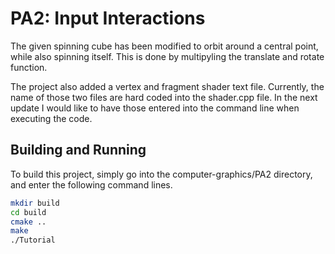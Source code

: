 # PA2: Input Interactions

The given spinning cube has been modified to orbit around a central point, while also spinning itself. This is done by multipyling the translate and rotate function.

The project also added a vertex and fragment shader text file. Currently, the name of those two files are hard coded into the shader.cpp file. In the next update I would like to have those entered into the command line when executing the code.



## Building and Running
To build this project, simply go into the computer-graphics/PA2 directory, and enter the following command lines.

```bash
mkdir build
cd build
cmake ..
make
./Tutorial
```
